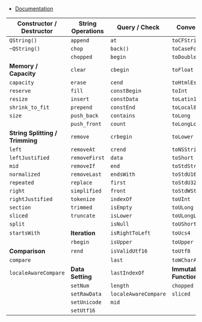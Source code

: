 - [Documentation](https://doc.qt.io/qt-6.5/qstring.html#Iterator-typedef)

| **Constructor / Destructor** | **String Operations** | **Query / Check** | **Conversion** | **Operators** |
|-----------------------------|----------------------|------------------|---------------|-------------|
| `QString()`                 | `append`            | `at`             | `toCFString`  | `operator!=` |
| `~QString()`                | `chop`              | `back()`         | `toCaseFolded` | `operator+=` |
|                             | `chopped`           | `begin`          | `toDouble`    | `operator<`  |
| **Memory / Capacity**       | `clear`             | `cbegin`         | `toFloat`     | `operator<=` |
| `capacity`                  | `erase`             | `cend`           | `toHtmlEscaped` | `operator=`  |
| `reserve`                   | `fill`              | `constBegin`     | `toInt`       | `operator==` |
| `resize`                    | `insert`            | `constData`      | `toLatin1`    | `operator>`  |
| `shrink_to_fit`             | `prepend`           | `constEnd`       | `toLocal8Bit` | `operator>=` |
| `size`                      | `push_back`         | `contains`       | `toLong`      | `operator[]` |
|                             | `push_front`        | `count`          | `toLongLong`  |              |
| **String Splitting / Trimming** | `remove`        | `crbegin`        | `toLower`     | **Unicode / Encoding** |
| `left`                      | `removeAt`          | `crend`          | `toNSString`  | `unicode`    |
| `leftJustified`             | `removeFirst`       | `data`           | `toShort`     | `utf16`      |
| `mid`                       | `removeIf`          | `end`            | `toStdString` |              |
| `normalized`                | `removeLast`        | `endsWith`       | `toStdU16String` |           |
| `repeated`                  | `replace`           | `first`          | `toStdU32String` |           |
| `right`                     | `simplified`        | `front`          | `toStdWString` |             |
| `rightJustified`            | `tokenize`          | `indexOf`        | `toUInt`      |              |
| `section`                   | `trimmed`           | `isEmpty`        | `toULong`     |              |
| `sliced`                    | `truncate`          | `isLower`        | `toULongLong` |              |
| `split`                     |                     | `isNull`         | `toUShort`    |              |
| `startsWith`                | **Iteration**       | `isRightToLeft`  | `toUcs4`      |              |
|                             | `rbegin`            | `isUpper`        | `toUpper`     |              |
| **Comparison**              | `rend`              | `isValidUtf16`   | `toUtf8`      |              |
| `compare`                   |                     | `last`           | `toWCharArray` |             |
| `localeAwareCompare`        | **Data Setting**    | `lastIndexOf`    | **Immutable Functions** |    |
|                             | `setNum`            | `length`         | `chopped`     |              |
|                             | `setRawData`        | `localeAwareCompare` | `sliced`  |              |
|                             | `setUnicode`        | `mid`            |               |              |
|                             | `setUtf16`          |                  |               |              |

